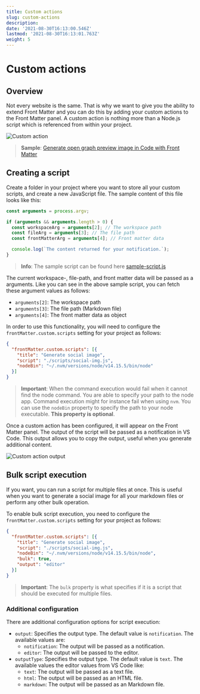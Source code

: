 ```yaml
---
title: Custom actions
slug: custom-actions
description: 
date: '2021-08-30T16:13:00.546Z'
lastmod: '2021-08-30T16:13:01.763Z'
weight: 5
---
```


# Custom actions

## Overview

Not every website is the same. That is why we want to give you the ability to extend Front Matter and you can do this by adding your custom actions to the Front Matter panel. A custom action is nothing more than a Node.js script which is referenced from within your project.

![Custom action](/assets/custom-action.png)

> **Sample**: [Generate open graph preview image in Code with Front Matter](https://www.eliostruyf.com/generate-open-graph-preview-image-code-front-matter/)

## Creating a script

Create a folder in your project where you want to store all your custom scripts, and create a new JavaScript file. The sample content of this file looks like this:

```javascript
const arguments = process.argv;

if (arguments && arguments.length > 0) {
  const workspaceArg = arguments[2]; // The workspace path
  const fileArg = arguments[3]; // The file path
  const frontMatterArg = arguments[4]; // Front matter data

  console.log(`The content returned for your notification.`);
}
```

> **Info**: The sample script can be found here [sample-script.js](https://github.com/estruyf/vscode-front-matter/blob/HEAD/sample/script-sample.js)

The current workspace-, file-path, and front matter data will be passed as a arguments. Like you can see in the above sample script, you can fetch these argument values as follows:

- `arguments[2]`: The workspace path
- `arguments[3]`: The file path (Markdown file)
- `arguments[4]`: The front matter data as object

In order to use this functionality, you will need to configure the `frontMatter.custom.scripts` setting for your project as follows:

```json
{
  "frontMatter.custom.scripts": [{
    "title": "Generate social image",
    "script": "./scripts/social-img.js",
    "nodeBin": "~/.nvm/versions/node/v14.15.5/bin/node"
  }]
}
```

> **Important**: When the command execution would fail when it cannot find the node command. You are able to specify your path to the node app. Command execution might for instance fail when using `nvm`. You can use the `nodeBin` property to specify the path to your node executable. **This property is optional**.

Once a custom action has been configured, it will appear on the Front Matter panel. The output of the script will be passed as a notification in VS Code. This output allows you to copy the output, useful when you generate additional content.

![Custom action output](/assets/custom-action-output.png)


## Bulk script execution

If you want, you can run a script for multiple files at once. This is useful when you want to generate a social image for all your markdown files or perform any other bulk operation.

To enable bulk script execution, you need to configure the `frontMatter.custom.scripts` setting for your project as follows:

```json
{
  "frontMatter.custom.scripts": [{
    "title": "Generate social image",
    "script": "./scripts/social-img.js",
    "nodeBin": "~/.nvm/versions/node/v14.15.5/bin/node",
    "bulk": true,
    "output": "editor"
  }]
}
```

> **Important**: The `bulk` property is what specifies if it is a script that should be executed for multiple files.

### Additional configuration

There are additional configuration options for script execution:

- `output`: Specifies the output type. The default value is `notification`. The available values are:
  - `notification`: The output will be passed as a notification.
  - `editor`: The output will be passed to the editor.
- `outputType`: Specifies the output type. The default value is `text`. The available values the editor values from VS Code like:
  - `text`: The output will be passed as a text file.
  - `html`: The output will be passed as an HTML file.
  - `markdown`: The output will be passed as an Markdown file.